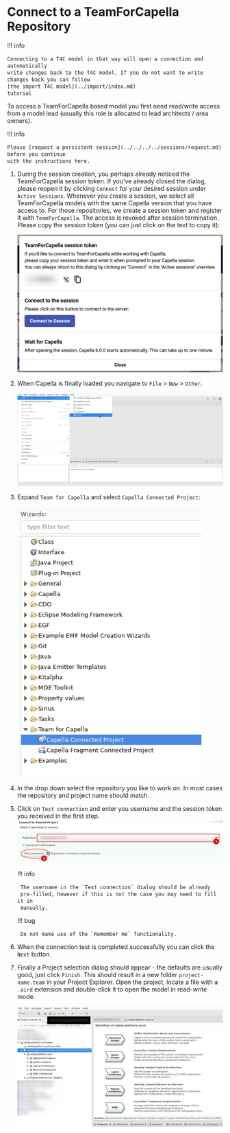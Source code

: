 <!--
 ~ SPDX-FileCopyrightText: Copyright DB InfraGO AG and contributors
 ~ SPDX-License-Identifier: Apache-2.0
 -->

# Connect to a TeamForCapella Repository

!!! info

    Connecting to a T4C model in that way will open a connection and automatically
    write changes back to the T4C model. If you do not want to write changes back you can follow
    [the import T4C model](../import/index.md)
    tutorial

To access a TeamForCapella based model you first need read/write access from a
model lead (usually this role is allocated to lead architects / area owners).

!!! info

    Please [request a persistent session](../../../../sessions/request.md) before you continue
    with the instructions here.

1.  During the session creation, you perhaps already noticed the TeamForCapella
    session token. If you've already closed the dialog, please reopen it by
    clicking `Connect` for your desired session under `Active Sessions`.
    Whenever you create a session, we select all TeamForCapella models with the
    same Capella version that you have access to. For those repositories, we
    create a session token and register it with `TeamForCapella`. The access is
    revoked after session termination. Please copy the session token (you can
    just click on the text to copy it):

    ![Session password](screenshots/session-token.png)

1.  When Capella is finally loaded you navigate to `File` > `New` > `Other`.

    ![Open Connection dialog](screenshots/step_1.png)

1.  Expand `Team for Capella` and select `Capella Connected Project`:

    ![Connect to remote model](screenshots/step_2.png)

1.  In the drop down select the repository you like to work on. In most cases
    the repository and project name should match.
1.  Click on `Test connection` and enter you username and the session token you
    received in the first step.
    ![Test TeamForCapella connection](screenshots/cap-test-conn.jpg)

    !!! info

         The username in the `Test connection` dialog should be already
         pre-filled, however if this is not the case you may need to fill it in
         manually.

    !!! bug

         Do not make use of the `Remember me` functionality.

1.  When the connection test is completed successfully you can click the `Next`
    button.
1.  Finally a Project selection dialog should appear - the defaults are usually
    good, just click `Finish`. This should result in a new folder
    `project-name.team` in your Project Explorer. Open the project, locate a
    file with a `.aird` extension and double-click it to open the model in
    read-write mode.

    ![Project explorer](screenshots/connection-example.jpg)
